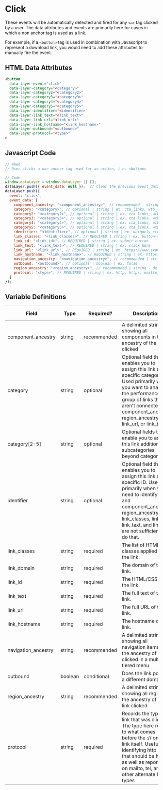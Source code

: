 # Click

These events will be automatically detected and fired for any `<a>` tag clicked by a user. The data attributes and events are primarily here for cases in which a non anchor tag is used as a link. 

For example, if a `<button>` tag is used in combination with Javascript to represent a download link, you would need to add these attributes to manually fire the event.

## HTML Data Attributes

```html
<button
  data-layer-event="click"
  data-layer-category="<category>"
  data-layer-category2="<category2>"
  data-layer-category3="<category3>"
  data-layer-category4="<category4>"
  data-layer-category5="<category5>"
  data-layer-identifier="<identifier>"
  data-layer-link_text="<link_text>"
  data-layer-link_url="<link_url>"
  data-layer-link_hostname="<link_hostname>"      
  data-layer-outbound="<outbound>"
  data-layer-protocol="<type>"
>
```

## Javascript Code

```js
// When:
// User clicks a non anchor tag used for an action, i.e. <button>

// Code
window.dataLayer = window.dataLayer || [];
dataLayer.push({ event_data: null });  // Clear the previous event_data object.
dataLayer.push({
  event: "click",
  event_data: {
    component_ancestry: "<component_ancestry>", // recommended | string | string - delimeted (~) | ex. hero~product carousel
    category: "<category>", // optional | string | ex. cta_links, wtb_links
    category2: "<category2>", // optional | string | ex. cta_links, wtb_links
    category3: "<category3>", // optional | string | ex. cta_links, wtb_links
    category4: "<category4>", // optional | string | ex. cta_links, wtb_links
    category5: "<category5>", // optional | string | ex. cta_links, wtb_links
    identifier: "<identifier>", // optional | string | ex. uniquely_created_id
    link_classes: "<link_classes>", // REQUIRED | string | ex. button-red 
    link_id: "<link_id>", // REQUIRED | string | ex. submit-button
    link_text: "<link_text>", // REQUIRED | string | ex. click here
    link_url: "<link_url>", // REQUIRED | string | ex. https://www.example.com/form
    link_hostname: "<link_hostname>", // REQUIRED | string | ex. https://www.example.com
    navigation_ancestry: "<navigation_ancestry>", // recommended | string - delimeted (~) | ex. about~our ceo
    outbound: "<outbound>", // optional | boolean | ex. false
    region_ancestry: "<region_ancestry>", // recommended | string - delimeted (~) | ex. header~navigation
    protocol: "<type>", // REQUIRED | string | ex. http, https, mailto, tel
  }
});
```

## Variable Definitions

|Field|Type|Required?|Description|Example|Pattern|Min Length|Max Length|Minimum|Maximum|Multiple Of|
| --- | --- | --- | --- | --- | --- | --- | --- | --- | --- | --- |
|component_ancestry|string|recommended|A delimited string showing all components in the ancestry of the link clicked|hero~product carousel
|category|string|optional|Optional field that enables you to assign this link a specific category. Used primarily when you want to analyze the performance of a group of links that aren't connected by component_ancestry, region_ancestry, link_url, or link_text.|cta_links, wtb_links|
|category[2-5]|string|optional|Optional fields that enable you to assign this link additional subcategories beyond category.|cta_links, wtb_links|
|identifier|string|optional|Optional field that enables you to assign this link a specific ID. Used primarily when you need to identify a link and component_ancestry, region_ancestry, link_classes, link_id, link_text, and link_url are not sufficient to do that.||
|link_classes|string|required|The list of HTML/CSS classes applied to the link.|button-red|
|link_domain|string|required|The domain of the link.|example.com|
|link_id|string|required|The HTML/CSS ID of the link.|submit-button|
|link_text|string|required|The full text of the link.|click here|
|link_url|string|required|The full URL of the link.|https://www.example.com/form|
|link_hostname|string|required|The hostname of the link.|https://www.example.com|
|navigation_ancestry|string|recommended|A delimited string showing all navigation items in the ancestry of link clicked in a multi-tiered menu|about~our leadership~our CEO|
|outbound|boolean|conditional|Does the link point to a different domain?|false|
|region_ancestry|string|recommended|A delimited string showing all regions in the ancestry of the link clicked|header~navigation|
|protocol|string|required|Records the type of link that was clicked. The type here refers to what comes before the :// on the link itself. Useful for identifying http links that should be https, as well as reporting on mailto, tel, and other alternate link types|http, https, tel, mailto|
